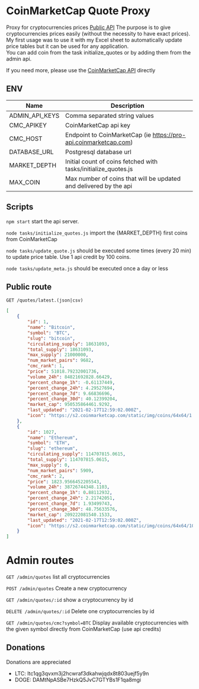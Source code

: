 # CoinMarketCap Quote Proxy

Proxy for cryptocurrencies prices [Public API](http://cmc-proxy.kelgors.me/)
The purpose is to give cryptocurrencies prices easily (without the necessity to have exact prices). My first usage was to use it with my Excel sheet to automatically update price tables but it can be used for any application.<br />
You can add coin from the task initialize_quotes or by adding them from the admin api.

If you need more, please use the [CoinMarketCap API](https://coinmarketcap.com/api) directly 

## ENV

|Name|Description|
|--|--|
|ADMIN_API_KEYS|Comma separated string values|
|CMC_APIKEY|CoinMarketCap api key|
|CMC_HOST|Endpoint to CoinMarketCap (ie https://pro-api.coinmarketcap.com)|
|DATABASE_URL|Postgresql database url|
|MARKET_DEPTH|Initial count of coins fetched with tasks/initialize_quotes.js|
|MAX_COIN|Max number of coins that will be updated and delivered by the api|

## Scripts

`npm start` start the api server.

`node tasks/initialize_quotes.js` import the {MARKET_DEPTH} first coins from CoinMarketCap

`node tasks/update_quote.js` should be executed some times (every 20 min) to update price table. Use 1 api credit by 100 coins.

`node tasks/update_meta.js` should be executed once a day or less

## Public route

`GET /quotes/latest.(json|csv)`

```json
[
    {
        "id": 1,
        "name": "Bitcoin",
        "symbol": "BTC",
        "slug": "bitcoin",
        "circulating_supply": 18631093,
        "total_supply": 18631093,
        "max_supply": 21000000,
        "num_market_pairs": 9682,
        "cmc_rank": 1,
        "price": 51018.79232001736,
        "volume_24h": 84821692828.66429,
        "percent_change_1h": -0.61137449,
        "percent_change_24h": 4.29527694,
        "percent_change_7d": 9.66836696,
        "percent_change_30d": 40.12399204,
        "market_cap": 950535864461.9292,
        "last_updated": "2021-02-17T12:59:02.000Z",
        "icon": "https://s2.coinmarketcap.com/static/img/coins/64x64/1.png"
    },
    {
        "id": 1027,
        "name": "Ethereum",
        "symbol": "ETH",
        "slug": "ethereum",
        "circulating_supply": 114707815.0615,
        "total_supply": 114707815.0615,
        "max_supply": 0,
        "num_market_pairs": 5909,
        "cmc_rank": 2,
        "price": 1823.9566452205543,
        "volume_24h": 38726744348.1103,
        "percent_change_1h": 0.88112932,
        "percent_change_24h": 2.21742051,
        "percent_change_7d": 1.93499743,
        "percent_change_30d": 48.75633576,
        "market_cap": 209222081540.1533,
        "last_updated": "2021-02-17T12:59:02.000Z",
        "icon": "https://s2.coinmarketcap.com/static/img/coins/64x64/1027.png"
    }
]
```

# Admin routes

`GET /admin/quotes` list all cryptocurrencies

`POST /admin/quotes` Create a new cryptocurrency

`GET /admin/quotes/:id` show a cryptocurrency by id

`DELETE /admin/quotes/:id` Delete one cryptocurrencies by id

`GET /admin/quotes/cmc?symbol=BTC` Display available cryptocurrencies with the given symbol directly from CoinMarketCap (use api credits)


## Donations

Donations are appreciated

- LTC: ltc1qg3qvxm3j2hcwraf3dkahwjqdx8t803uejf5y9n
- DOGE: DAMtNpASBe7HzkQ5JvC7GTYBs1F1qa8mgi
